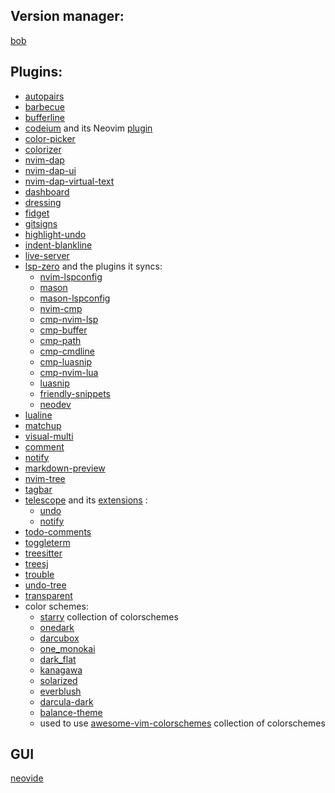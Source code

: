 ## Version manager:
[bob](https://github.com/MordechaiHadad/bob)

## Plugins:
* [autopairs](https://github.com/windwp/nvim-autopairs)
* [barbecue](https://github.com/utilyre/barbecue.nvim)
* [bufferline](https://github.com/akinsho/bufferline.nvim)
* [codeium](https://codeium.com/) and its Neovim [plugin](https://github.com/Exafunction/codeium.vim)
* [color-picker](https://github.com/ziontee113/color-picker.nvim)
* [colorizer](https://github.com/NvChad/nvim-colorizer.lua)
* [nvim-dap](https://github.com/mfussenegger/nvim-dap)
* [nvim-dap-ui](https://github.com/rcarriga/nvim-dap-ui)
* [nvim-dap-virtual-text](https://github.com/theHamsta/nvim-dap-virtual-text)
* [dashboard](https://github.com/nvimdev/dashboard-nvim)
* [dressing](https://github.com/stevearc/dressing.nvim)
* [fidget](https://github.com/j-hui/fidget.nvim)
* [gitsigns](https://github.com/lewis6991/gitsigns.nvim)
* [highlight-undo](https://github.com/tzachar/highlight-undo.nvim)
* [indent-blankline](https://github.com/lukas-reineke/indent-blankline.nvim)
* [live-server](https://github.com/aurum77/live-server.nvim)
* [lsp-zero](https://github.com/VonHeikemen/lsp-zero.nvim) and the plugins it syncs:
  - [nvim-lspconfig](https://github.com/neovim/nvim-lspconfig)
  - [mason](https://github.com/williamboman/mason.nvim)
  - [mason-lspconfig](https://github.com/williamboman/mason-lspconfig.nvim)
  - [nvim-cmp](https://github.com/hrsh7th/nvim-cmp)
  - [cmp-nvim-lsp](https://github.com/hrsh7th/cmp-nvim-lsp)
  - [cmp-buffer](https://github.com/hrsh7th/cmp-buffer)
  - [cmp-path](https://github.com/hrsh7th/cmp-path)
  - [cmp-cmdline](https://github.com/hrsh7th/cmp-cmdline)
  - [cmp-luasnip](https://github.com/saadparwaiz1/cmp_luasnip)
  - [cmp-nvim-lua](https://github.com/hrsh7th/cmp-nvim-lua)
  - [luasnip](https://github.com/L3MON4D3/LuaSnip)
  - [friendly-snippets](https://github.com/rafamadriz/friendly-snippets)
  - [neodev](https://github.com/folke/neodev.nvim)
* [lualine](https://github.com/nvim-lualine/lualine.nvim)
* [matchup](https://github.com/andymass/vim-matchup)
* [visual-multi](https://github.com/mg979/vim-visual-multi)
* [comment](https://github.com/numToStr/Comment.nvim)
* [notify](https://github.com/rcarriga/nvim-notify)
* [markdown-preview](https://github.com/iamcco/markdown-preview.nvim)
* [nvim-tree](https://github.com/nvim-tree/nvim-tree.lua)
* [tagbar](https://github.com/preservim/tagbar)
* [telescope](https://github.com/nvim-telescope/telescope.nvim) and its [extensions](https://github.com/nvim-telescope/telescope.nvim/wiki/Extensions) :
  - [undo](https://github.com/debugloop/telescope-undo.nvim)
  - [notify](https://github.com/rcarriga/nvim-notify#viewing-history)
* [todo-comments](https://github.com/folke/todo-comments.nvim)
* [toggleterm](https://github.com/akinsho/toggleterm.nvim)
* [treesitter](https://github.com/nvim-treesitter/nvim-treesitter)
* [treesj](https://github.com/Wansmer/treesj)
* [trouble](https://github.com/folke/trouble.nvim)
* [undo-tree](https://github.com/mbbill/undotree)
* [transparent](https://github.com/xiyaowong/transparent.nvim)
* color schemes:
  - [starry](https://github.com/ray-x/starry.nvim) collection of colorschemes
  - [onedark](https://github.com/navarasu/onedark.nvim)
  - [darcubox](https://github.com/dotsilas/darcubox-nvim)
  - [one_monokai](https://github.com/cpea2506/one_monokai.nvim)
  - [dark_flat](https://github.com/sekke276/dark_flat.nvim)
  - [kanagawa](https://github.com/rebelot/kanagawa.nvim)
  - [solarized](https://github.com/maxmx03/solarized.nvim)
  - [everblush](https://github.com/Everblush/nvim)
  - [darcula-dark](https://github.com/xiantang/darcula-dark.nvim)
  - [balance-theme](https://github.com/MetriC-DT/balance-theme.nvim)
  - used to use [awesome-vim-colorschemes](https://github.com/rafi/awesome-vim-colorschemes) collection of colorschemes

## GUI
[neovide](https://neovide.dev/)
